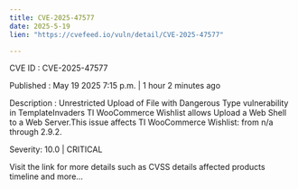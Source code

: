 ```yaml
---
title: CVE-2025-47577
date: 2025-5-19
lien: "https://cvefeed.io/vuln/detail/CVE-2025-47577"

---
```


CVE ID : CVE-2025-47577

Published :  May 19
2025
7:15 p.m. | 1 hour
2 minutes ago

Description : Unrestricted Upload of File with Dangerous Type vulnerability in TemplateInvaders TI WooCommerce Wishlist allows Upload a Web Shell to a Web Server.This issue affects TI WooCommerce Wishlist: from n/a through 2.9.2.

Severity: 10.0 | CRITICAL

Visit the link for more details
such as CVSS details
affected products
timeline
and more...
